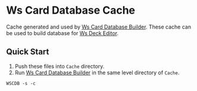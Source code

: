 # Ws Card Database Cache
Cache generated and used by [Ws Card Database Builder](https://gitlab.com/GroupAvalon/WsCardDatabaseBuilder). These cache can be used to build database for [Ws Deck Editor](https://gitlab.com/GroupAvalon/WsDeckEditor).

## Quick Start
1. Push these files into `Cache` directory.
2. Run [Ws Card Database Builder](https://gitlab.com/GroupAvalon/WsCardDatabaseBuilder) in the same level directory of `Cache`.
```
WSCDB -s -c
```